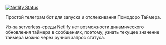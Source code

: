 [![Netlify Status](https://api.netlify.com/api/v1/badges/ddf13c5b-ecc8-4060-90d8-50e8af2c0974/deploy-status)](https://app.netlify.com/projects/pomodoro-timer-bot/deploys)

Простой телеграм бот для запуска и отслеживания Помодоро Таймера.

Из-за serverless-среды Netlify нет возможности динамического обновления таймера в сообщениях, поэтому, узнать текущее значение таймера можно через ручной запрос статуса.
